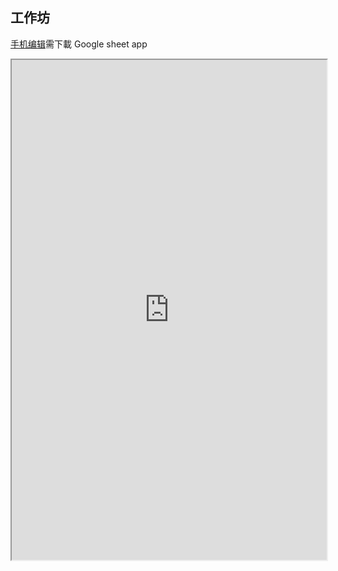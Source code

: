 

## 工作坊

[手机编辑](https://docs.google.com/spreadsheets/d/1pxx5ftEbaUcCcWqtL8oxfelIxfbtn7iPCEjtSj7PrBw/edit?usp=sharing)需下載 Google sheet app
<iframe
  src="https://docs.google.com/spreadsheets/d/1pxx5ftEbaUcCcWqtL8oxfelIxfbtn7iPCEjtSj7PrBw/edit?usp=sharing"
  style="width:100%; height:800px;"
></iframe>